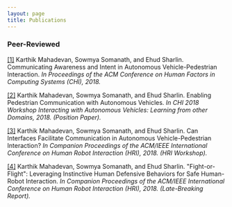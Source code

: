 ```yaml
---
layout: page
title: Publications
---
```


### Peer-Reviewed
[[1]](https://drive.google.com/file/d/1kHu27P6i4ICVxfAhdcj-c53FAUsyFIHQ/view?usp=sharing) Karthik Mahadevan, Sowmya Somanath, and Ehud Sharlin. Communicating Awareness and Intent in Autonomous Vehicle-Pedestrian Interaction. _In Proceedings of the ACM Conference on Human Factors in Computing Systems (CHI), 2018._

[[2]](https://drive.google.com/file/d/1yz_Ei0KA-BRhQC-RPo1XOvE9xAHZFsJr/view?usp=sharing) Karthik Mahadevan, Sowmya Somanath, and Ehud Sharlin. Enabling Pedestrian Communication with Autonomous Vehicles. _In CHI 2018 Workshop Interacting with Autonomous Vehicles: Learning from other Domains, 2018. (Position Paper)._

[[3]](https://drive.google.com/file/d/1-MLe2zwac5-UQhVT_ngllkNW307HPPl-/view?usp=sharing) Karthik Mahadevan, Sowmya Somanath, and Ehud Sharlin. Can Interfaces Facilitate Communication in Autonomous Vehicle-Pedestrian Interaction? _In Companion Proceedings of the ACM/IEEE International Conference on Human Robot Interaction (HRI), 2018. (HRI Workshop)._

[[4]](https://drive.google.com/file/d/1GVUzF5KAUW_T3CXbv0FMQ_Ct4Z6veYqv/view?usp=sharing) Karthik Mahadevan, Sowmya Somanath, and Ehud Sharlin. "Fight-or-Flight": Leveraging Instinctive Human Defensive Behaviors for Safe Human-Robot Interaction. _In Companion Proceedings of the ACM/IEEE International Conference on Human Robot Interaction (HRI), 2018. (Late-Breaking Report)._
